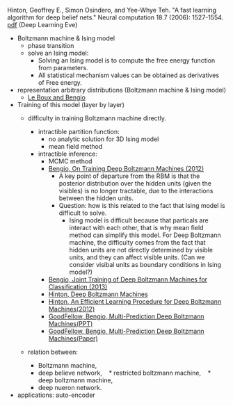 Hinton, Geoffrey E., Simon Osindero, and Yee-Whye Teh. "A fast learning algorithm for deep belief nets." Neural computation 18.7 (2006): 1527-1554. [pdf](http://www.cs.toronto.edu/~hinton/absps/ncfast.pdf) (Deep Learning Eve)

* Boltzmann machine & Ising model
  * phase transition
  * solve an Ising model:
    * Solving an Ising model is to compute the free energy function from parameters.
    * All statistical mechanism values can be obtained as derivatives of Free energy.
* representation arbitrary distributions (Boltzmann machine & Ising model)
  * [Le Boux and Bengio](http://www.iro.umontreal.ca/~lisa/publications2/index.php/attachments/single/22)
* Training of this model (layer by layer)
  * difficulty in training Boltzmann machine directly.
    * intractible partition function:
      * no analytic solution for 3D Ising model
      * mean field method
    * intractible inference:
      * MCMC method
      * [Bengio, On Training Deep Boltzmann Machines (2012)](https://arxiv.org/pdf/1203.4416.pdf)
        * A key point of departure from the RBM is that the posterior distribution over the hidden units (given the visibles) is no longer tractable, due to the interactions between the hidden units.
        * Question: how is this related to the fact that Ising model is difficult to solve.
          * Ising model is difficult because that particals are interact with each other, that is why mean field method can simplify this model. For Deep Boltzmann machine, the difficulty comes from the fact that hidden units are not directly determined by visible units, and they can affect visible units. (Can we consider visibal units as boundary conditions in Ising model?)
      * [Bengio, Joint Training of Deep Boltzmann Machines for Classification (2013)](https://arxiv.org/pdf/1301.3568.pdf)
      * [Hinton, Deep Boltzmann Machines](http://proceedings.mlr.press/v5/salakhutdinov09a/salakhutdinov09a.pdf)
      * [Hinton, An Efficient Learning Procedure for Deep Boltzmann Machines(2012)](http://www.utstat.toronto.edu/~rsalakhu/papers/neco_DBM.pdf)
      * [GoodFellow, Bengio, Multi-Prediction Deep Boltzmann Machines(PPT)](http://swoh.web.engr.illinois.edu/courses/IE598/handout/fall2016_slide3.pdf)
      * [GoodFellow, Bengio, Multi-Prediction Deep Boltzmann Machines(Paper)](https://papers.nips.cc/paper/5024-multi-prediction-deep-boltzmann-machines.pdf)
      
  * relation between: 
    * Boltzmann machine, 
    * deep believe network, 
    * restricted boltzmann machine, 
    * deep boltzmann machine, 
    * deep nueron network.
* applications: auto-encoder  
